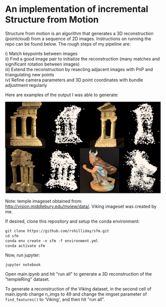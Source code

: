 # An implementation of incremental Structure from Motion

Structure from motion is an algorithm that generates a 3D reconstruction (pointcloud) from a sequence of 2D images. Instructions on running the repo can be found below. The rough steps of my pipeline are: 

i) Match keypoints between images  
ii) Find a good image pair to initialize the reconstruction (many matches and significant rotation between images)  
iii) Extend the reconstruction by resecting adjacent images with PnP and triangulating new points  
iv) Refine camera parameters and 3D point coordinates with bundle adjustment regularly

Here are examples of the output I was able to generate:

![](results/results_collage.png)

Note: temple imageset obtained from: http://vision.middlebury.edu/mview/data/. Viking imageset was created by me. 

If desired, clone this repository and setup the conda environment:
```
git clone https://github.com/rshilliday/sfm.git
cd sfm
conda env create -n sfm -f environment.yml
conda activate sfm
```

Now, run jupyter:
```
jupyter notebook
```
Open main.ipynb and hit "run all" to generate a 3D reconstruction of the "templeRing" dataset.

To generate a reconstruction of the Viking dataset, in the second cell of main.ipynb change n_imgs to 49 and change the imgset parameter of `find_features()` to 'Viking', and then hit "run all".
